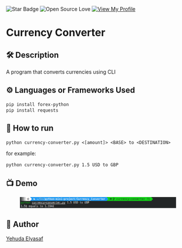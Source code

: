 <!--Please do not remove this part-->
![Star Badge](https://img.shields.io/static/v1?label=%F0%9F%8C%9F&message=If%20Useful&style=style=flat&color=BC4E99)
![Open Source Love](https://badges.frapsoft.com/os/v1/open-source.svg?v=103)
[![View My Profile](https://img.shields.io/badge/View-My_Profile-green?logo=GitHub)](https://github.com/YehudaElyasaf)

# Currency Converter

## 🛠️ Description

A program that converts currencies using CLI

## ⚙️ Languages or Frameworks Used

```
pip install forex-python
pip install requests
```

## 🌟 How to run

```
python currency-converter.py <[amount]> <BASE> to <DESTINATION>
```
for example:
```
python currency-converter.py 1.5 USD to GBP
```

## 📺 Demo

<p align="center">
<img src="../IMG/currency_converter_demo.png" width=85% height=40%>

## 🤖 Author

[Yehuda Elyasaf](https://github.com/YehudaElyasaf)